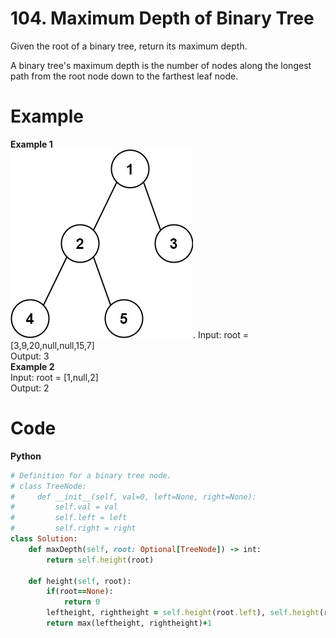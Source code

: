 # 104. Maximum Depth of Binary Tree
Given the root of a binary tree, return its maximum depth.  

A binary tree's maximum depth is the number of nodes along the longest path from the root node down to the farthest leaf node.  

 
# Example  
**Example 1**  
![image](https://github.com/Adalyne/Leetcode/blob/26ec79716861b2d3cde0363dcbcfb58139dbad97/Binary%20Tree%20DFS/Image/diamtree.jpg).
Input: root = [3,9,20,null,null,15,7]  
Output: 3  
**Example 2**  
Input: root = [1,null,2]  
Output: 2   

# Code  
**Python**  
```ruby
# Definition for a binary tree node.
# class TreeNode:
#     def __init__(self, val=0, left=None, right=None):
#         self.val = val
#         self.left = left
#         self.right = right
class Solution:
    def maxDepth(self, root: Optional[TreeNode]) -> int:
        return self.height(root)

    def height(self, root):
        if(root==None):
            return 0
        leftheight, rightheight = self.height(root.left), self.height(root.right)
        return max(leftheight, rightheight)+1
```

